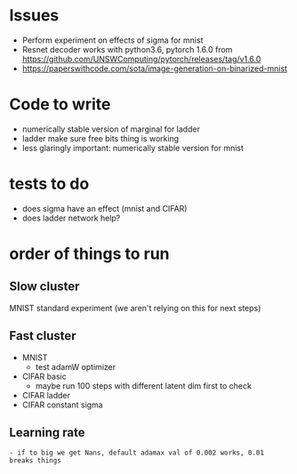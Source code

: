 # Issues
 - Perform experiment on effects of sigma for mnist
 - Resnet decoder works with python3.6, pytorch 1.6.0 from https://github.com/UNSWComputing/pytorch/releases/tag/v1.6.0
 - https://paperswithcode.com/sota/image-generation-on-binarized-mnist
 
# Code to write
- numerically stable version of marginal for ladder
- ladder make sure free bits thing is working
- less glaringly important: numerically stable version for mnist
 
# tests to do
 - does sigma have an effect (mnist and CIFAR)
 - does ladder network help?
 
# order of things to run
## Slow cluster
MNIST standard experiment (we aren't relying on this for next steps)

## Fast cluster
- MNIST
    - test adamW optimizer
- CIFAR basic 
    - maybe run 100 steps with different latent dim first to check
- CIFAR ladder
- CIFAR constant sigma

## Learning rate
    - if to big we get Nans, default adamax val of 0.002 works, 0.01 breaks things
